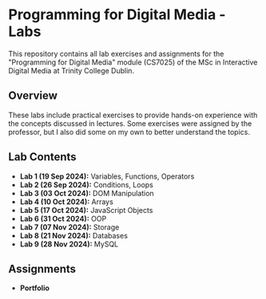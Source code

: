 # Programming for Digital Media - Labs

This repository contains all lab exercises and assignments for the "Programming for Digital Media" module (CS7025) of the MSc in Interactive Digital Media at Trinity College Dublin.

## Overview

These labs include practical exercises to provide hands-on experience with the concepts discussed in lectures. Some exercises were assigned by the professor, but I also did some on my own to better understand the topics.

## Lab Contents

- **Lab 1 (19 Sep 2024):** Variables, Functions, Operators
- **Lab 2 (26 Sep 2024):** Conditions, Loops
- **Lab 3 (03 Oct 2024):** DOM Manipulation
- **Lab 4 (10 Oct 2024):** Arrays
- **Lab 5 (17 Oct 2024):** JavaScript Objects
- **Lab 6 (31 Oct 2024):** OOP
- **Lab 7 (07 Nov 2024):** Storage
- **Lab 8 (21 Nov 2024):** Databases
- **Lab 9 (28 Nov 2024):** MySQL

## Assignments

- **Portfolio** 

